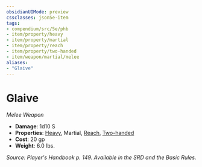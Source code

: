 ```yaml
---
obsidianUIMode: preview
cssclasses: json5e-item
tags:
- compendium/src/5e/phb
- item/property/heavy
- item/property/martial
- item/property/reach
- item/property/two-handed
- item/weapon/martial/melee
aliases: 
- "Glaive"
---
```

# Glaive
*Melee Weapon*  

- **Damage**: 1d10 S
- **Properties**: [Heavy](/Systems/5e/rules/item-properties.md#Heavy), Martial, [Reach](/Systems/5e/rules/item-properties.md#Reach), [Two-handed](/Systems/5e/rules/item-properties.md#Two-handed)
- **Cost**: 20 gp
- **Weight**: 6.0 lbs.

*Source: Player's Handbook p. 149. Available in the SRD and the Basic Rules.*
